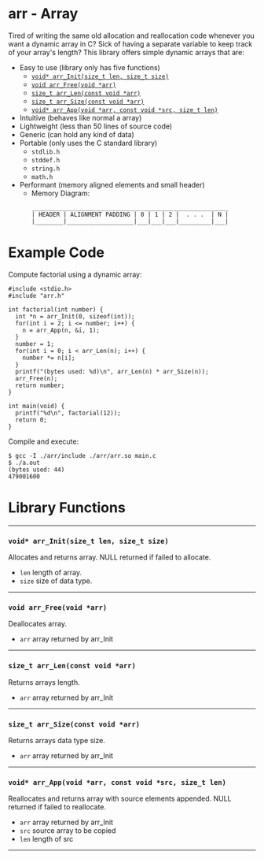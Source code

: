 # arr - Array
Tired of writing the same old allocation and reallocation code whenever you want a dynamic array in C?
Sick of having a separate variable to keep track of your array's length?
This library offers simple dynamic arrays that are:
- Easy to use  (library only has five functions)
  + [```void* arr_Init(size_t len, size_t size)```](#void-arr_initsize_t-len-size_t-size)
  + [```void arr_Free(void *arr)```](#void-arr_freevoid-arr)
  + [```size_t arr_Len(const void *arr)```](#size_t-arr_lenconst-void-arr)
  + [```size_t arr_Size(const void *arr)```](#size_t-arr_sizeconst-void-arr)
  + [```void* arr_App(void *arr, const void *src, size_t len)```](#void-arr_appvoid-arr-const-void-src-size_t-len)
- Intuitive (behaves like normal a array)
- Lightweight (less than 50 lines of source code) 
- Generic (can hold any kind of data)
- Portable (only uses the C standard library)
  + ```stdlib.h```
  + ```stddef.h```
  + ```string.h```
  + ```math.h```
- Performant (memory aligned elements and small header)
  + Memory Diagram:
    ```
    ________________________________________________________
    | HEADER | ALIGNMENT PADDING | 0 | 1 | 2 |  . . .  | N |
    |________|___________________|___|___|___|_________|___|
    
    ```
# Example Code
Compute factorial using a dynamic array:
```
#include <stdio.h>
#include "arr.h"

int factorial(int number) {
  int *n = arr_Init(0, sizeof(int));
  for(int i = 2; i <= number; i++) {
    n = arr_App(n, &i, 1);
  }
  number = 1;
  for(int i = 0; i < arr_Len(n); i++) {
    number *= n[i];
  }
  printf("(bytes used: %d)\n", arr_Len(n) * arr_Size(n));
  arr_Free(n);
  return number;
}

int main(void) {
  printf("%d\n", factorial(12));
  return 0;
}
```
Compile and execute:
```
$ gcc -I ./arr/include ./arr/arr.so main.c
$ ./a.out
(bytes used: 44)
479001600
```
# Library Functions
---
### ```void* arr_Init(size_t len, size_t size)```
Allocates and returns array.
NULL returned if failed to allocate. 
- ```len``` length of array.
- ```size``` size of data type.
---
### ```void arr_Free(void *arr)```
Deallocates array.
- ```arr``` array returned by arr_Init
---
### ```size_t arr_Len(const void *arr)```
Returns arrays length.
- ```arr``` array returned by arr_Init
---
### ```size_t arr_Size(const void *arr)```
Returns arrays data type size.
- ```arr``` array returned by arr_Init
---
### ```void* arr_App(void *arr, const void *src, size_t len)```
Reallocates and returns array with source elements appended.
NULL returned if failed to reallocate.
- ```arr``` array returned by arr_Init
- ```src``` source array to be copied
- ```len``` length of src
---
